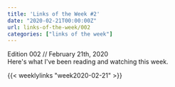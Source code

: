 ```yaml
---
title: 'Links of the Week #2'
date: "2020-02-21T00:00:00Z"
url: links-of-the-week/002
categories: ["links of the week"]
---
```

Edition 002 // February 21th, 2020  
Here's what I've been reading and watching this week.
<!--more-->  

{{< weeklylinks "week2020-02-21" >}}

